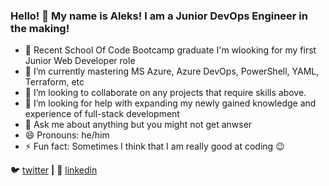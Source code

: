 ### Hello! 👋 My name is Aleks! I am a Junior DevOps Engineer in the making! 

- 🔭 Recent School Of Code Bootcamp graduate I'm wlooking for my first Junior Web Developer role
- 🌱 I’m currently mastering MS Azure, Azure DevOps, PowerShell, YAML, Terraform, etc
- 👯 I’m looking to collaborate on any projects that require skills above.
- 🤔 I’m looking for help with expanding my newly gained knowledge and experience of full-stack development
- 💬 Ask me about anything but you might not get anwser
- 😄 Pronouns: he/him
- ⚡ Fun fact: Sometimes I think that I am really good at coding :wink:
<!-- - 📫 How to reach me: -->
🐦 [twitter][twitter] **|**
👔 [linkedin][linkedin]
<!--
🏡 [website][website] **|**  
📺 [youtube][youtube] **|** 
🎥 [twitch][twitch] **|** 
📦 [npm][npm] **|** 
📷 [instagram][instagram] **|** 
-->


[twitter]: https://twitter.com/aleksApilats
[linkedin]: https://linkedin.com/in/aleksandrsapilats/

<!--
[youtube]: https://youtube.com/jamesqquick
[website]: https://jamesqquick.com
[twitch]: https://twitch.tv/jamesqquick
[instagram]: https://instagram.com/jamesqquick
[npm]: https://npmjs.com/~jamesqquick
[brad]: https://github.com/bradgarropy
-->

